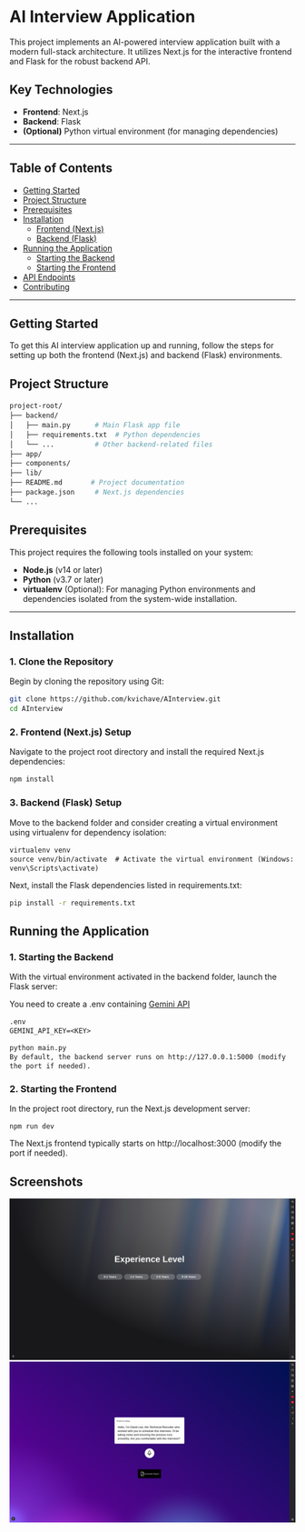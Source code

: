 # AI Interview Application

This project implements an AI-powered interview application built with a modern full-stack architecture. It utilizes Next.js for the interactive frontend and Flask for the robust backend API.

## Key Technologies

- **Frontend**: Next.js
- **Backend**: Flask
- **(Optional)** Python virtual environment (for managing dependencies)

---

## Table of Contents

- [Getting Started](#getting-started)
- [Project Structure](#project-structure)
- [Prerequisites](#prerequisites)
- [Installation](#installation)
  - [Frontend (Next.js)](#frontend-nextjs)
  - [Backend (Flask)](#backend-flask)
- [Running the Application](#running-the-application)
  - [Starting the Backend](#starting-the-backend)
  - [Starting the Frontend](#starting-the-frontend)
- [API Endpoints](#api-endpoints-to-be-added)
- [Contributing](#contributing-optional)

---

## Getting Started

To get this AI interview application up and running, follow the steps for setting up both the frontend (Next.js) and backend (Flask) environments.

## Project Structure

```bash
project-root/
├── backend/
│   ├── main.py      # Main Flask app file
│   ├── requirements.txt  # Python dependencies
│   └── ...          # Other backend-related files
├── app/
├── components/
├── lib/
├── README.md       # Project documentation
├── package.json     # Next.js dependencies
└── ...
```

## Prerequisites

This project requires the following tools installed on your system:

- **Node.js** (v14 or later)
- **Python** (v3.7 or later)
- **virtualenv** (Optional): For managing Python environments and dependencies isolated from the system-wide installation.

---

## Installation

### 1. Clone the Repository

Begin by cloning the repository using Git:

```bash
git clone https://github.com/kvichave/AInterview.git
cd AInterview
```
### 2. Frontend (Next.js) Setup

Navigate to the project root directory and install the required Next.js dependencies:

```bash
npm install
```

### 3. Backend (Flask) Setup
Move to the backend folder and consider creating a virtual environment using virtualenv for dependency isolation:
```cd backend
virtualenv venv
source venv/bin/activate  # Activate the virtual environment (Windows: venv\Scripts\activate)
```
Next, install the Flask dependencies listed in requirements.txt:

```bash
pip install -r requirements.txt
```
## Running the Application
### 1. Starting the Backend
With the virtual environment activated in the backend folder, launch the Flask server:

You need to create a .env containing [Gemini API](https://aistudio.google.com/app/apikey) 
```
.env
GEMINI_API_KEY=<KEY>
```


```
python main.py
By default, the backend server runs on http://127.0.0.1:5000 (modify the port if needed).
```
### 2. Starting the Frontend
In the project root directory, run the Next.js development server:

```
npm run dev
```
The Next.js frontend typically starts on http://localhost:3000 (modify the port if needed).


## Screenshots

![user profile](/images/1.png)
![interview](/images/2.png)

